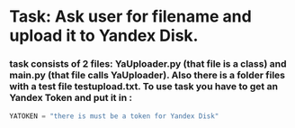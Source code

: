 # Task: Ask user for filename and upload it to Yandex Disk.

### task consists of 2 files: YaUploader.py (that file is a class) and main.py (that file calls YaUploader). Also there is a folder files with a test file testupload.txt. To use task you have to get an Yandex Token and put it in :
```python
YATOKEN = "there is must be a token for Yandex Disk"


```


